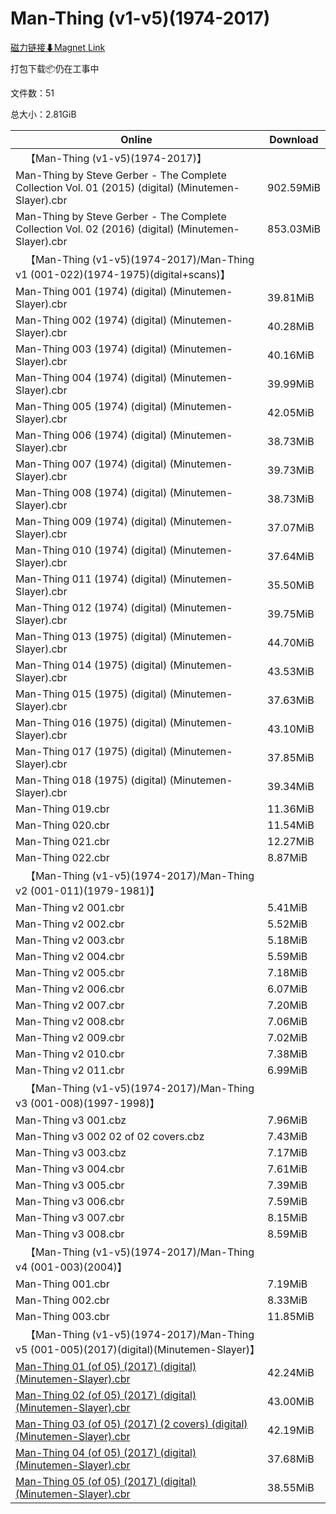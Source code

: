# Man-Thing (v1-v5)(1974-2017)

[磁力链接⬇Magnet Link](magnet:?xt=urn:btih:46c167f07793da610152cedaf7e6a347ae5ca0bb&dn=Man-Thing%20%28v1-v5%29%281974-2017%29)

打包下载📦仍在工事中

文件数：51

总大小：2.81GiB

Online | Download
--- | ---
&emsp;【Man-Thing (v1-v5)(1974-2017)】 | 
Man-Thing by Steve Gerber - The Complete Collection Vol. 01 (2015) (digital) (Minutemen-Slayer).cbr | 902.59MiB
Man-Thing by Steve Gerber - The Complete Collection Vol. 02 (2016) (digital) (Minutemen-Slayer).cbr | 853.03MiB
&emsp;【Man-Thing (v1-v5)(1974-2017)/Man-Thing v1 (001-022)(1974-1975)(digital+scans)】 | 
Man-Thing 001 (1974) (digital) (Minutemen-Slayer).cbr | 39.81MiB
Man-Thing 002 (1974) (digital) (Minutemen-Slayer).cbr | 40.28MiB
Man-Thing 003 (1974) (digital) (Minutemen-Slayer).cbr | 40.16MiB
Man-Thing 004 (1974) (digital) (Minutemen-Slayer).cbr | 39.99MiB
Man-Thing 005 (1974) (digital) (Minutemen-Slayer).cbr | 42.05MiB
Man-Thing 006 (1974) (digital) (Minutemen-Slayer).cbr | 38.73MiB
Man-Thing 007 (1974) (digital) (Minutemen-Slayer).cbr | 39.73MiB
Man-Thing 008 (1974) (digital) (Minutemen-Slayer).cbr | 38.73MiB
Man-Thing 009 (1974) (digital) (Minutemen-Slayer).cbr | 37.07MiB
Man-Thing 010 (1974) (digital) (Minutemen-Slayer).cbr | 37.64MiB
Man-Thing 011 (1974) (digital) (Minutemen-Slayer).cbr | 35.50MiB
Man-Thing 012 (1974) (digital) (Minutemen-Slayer).cbr | 39.75MiB
Man-Thing 013 (1975) (digital) (Minutemen-Slayer).cbr | 44.70MiB
Man-Thing 014 (1975) (digital) (Minutemen-Slayer).cbr | 43.53MiB
Man-Thing 015 (1975) (digital) (Minutemen-Slayer).cbr | 37.63MiB
Man-Thing 016 (1975) (digital) (Minutemen-Slayer).cbr | 43.10MiB
Man-Thing 017 (1975) (digital) (Minutemen-Slayer).cbr | 37.85MiB
Man-Thing 018 (1975) (digital) (Minutemen-Slayer).cbr | 39.34MiB
Man-Thing 019.cbr | 11.36MiB
Man-Thing 020.cbr | 11.54MiB
Man-Thing 021.cbr | 12.27MiB
Man-Thing 022.cbr | 8.87MiB
&emsp;【Man-Thing (v1-v5)(1974-2017)/Man-Thing v2 (001-011)(1979-1981)】 | 
Man-Thing v2 001.cbr | 5.41MiB
Man-Thing v2 002.cbr | 5.52MiB
Man-Thing v2 003.cbr | 5.18MiB
Man-Thing v2 004.cbr | 5.59MiB
Man-Thing v2 005.cbr | 7.18MiB
Man-Thing v2 006.cbr | 6.07MiB
Man-Thing v2 007.cbr | 7.20MiB
Man-Thing v2 008.cbr | 7.06MiB
Man-Thing v2 009.cbr | 7.02MiB
Man-Thing v2 010.cbr | 7.38MiB
Man-Thing v2 011.cbr | 6.99MiB
&emsp;【Man-Thing (v1-v5)(1974-2017)/Man-Thing v3 (001-008)(1997-1998)】 | 
Man-Thing v3 001.cbz | 7.96MiB
Man-Thing v3 002 02 of 02 covers.cbz | 7.43MiB
Man-Thing v3 003.cbz | 7.17MiB
Man-Thing v3 004.cbr | 7.61MiB
Man-Thing v3 005.cbr | 7.39MiB
Man-Thing v3 006.cbr | 7.59MiB
Man-Thing v3 007.cbr | 8.15MiB
Man-Thing v3 008.cbr | 8.59MiB
&emsp;【Man-Thing (v1-v5)(1974-2017)/Man-Thing v4 (001-003)(2004)】 | 
Man-Thing 001.cbr | 7.19MiB
Man-Thing 002.cbr | 8.33MiB
Man-Thing 003.cbr | 11.85MiB
&emsp;【Man-Thing (v1-v5)(1974-2017)/Man-Thing v5 (001-005)(2017)(digital)(Minutemen-Slayer)】 | 
[Man-Thing 01 (of 05) (2017) (digital) (Minutemen-Slayer).cbr](https://github.com/alicewish/markdown/blob/master/comic/Man-Thing-01-of-05-2017-digital-Minutemen-Slayer-cbr.md) | 42.24MiB
[Man-Thing 02 (of 05) (2017) (digital) (Minutemen-Slayer).cbr](https://github.com/alicewish/markdown/blob/master/comic/Man-Thing-02-of-05-2017-digital-Minutemen-Slayer-cbr.md) | 43.00MiB
[Man-Thing 03 (of 05) (2017) (2 covers) (digital) (Minutemen-Slayer).cbr](https://github.com/alicewish/markdown/blob/master/comic/Man-Thing-03-of-05-2017-2-covers-digital-Minutemen-Slayer-cbr.md) | 42.19MiB
[Man-Thing 04 (of 05) (2017) (digital) (Minutemen-Slayer).cbr](https://github.com/alicewish/markdown/blob/master/comic/Man-Thing-04-of-05-2017-digital-Minutemen-Slayer-cbr.md) | 37.68MiB
[Man-Thing 05 (of 05) (2017) (digital) (Minutemen-Slayer).cbr](https://github.com/alicewish/markdown/blob/master/comic/Man-Thing-05-of-05-2017-digital-Minutemen-Slayer-cbr.md) | 38.55MiB